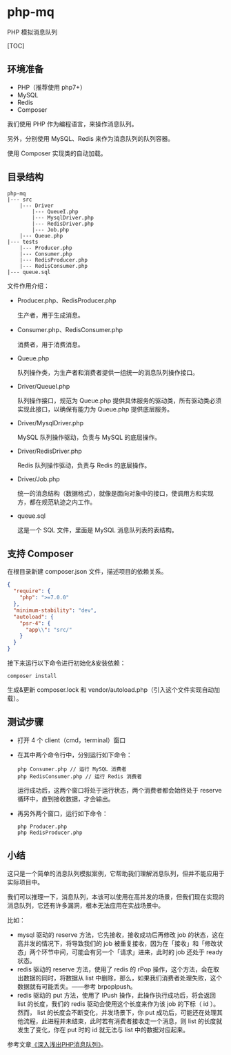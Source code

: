 # php-mq

PHP 模拟消息队列

[TOC]

## 环境准备

- PHP（推荐使用 php7+）
- MySQL
- Redis
- Composer

我们使用 PHP 作为编程语言，来操作消息队列。

另外，分别使用 MySQL、Redis 来作为消息队列的队列容器。

使用 Composer 实现类的自动加载。

## 目录结构

```
php-mq
|--- src
    |--- Driver
        |--- QueueI.php
        |--- MysqlDriver.php
        |--- RedisDriver.php
        |--- Job.php
    |--- Queue.php
|--- tests
	|--- Producer.php
	|--- Consumer.php
	|--- RedisProducer.php
	|--- RedisConsumer.php
|--- queue.sql
```

文件作用介绍：

- Producer.php、RedisProducer.php

  生产者，用于生成消息。

- Consumer.php、RedisConsumer.php

  消费者，用于消费消息。

- Queue.php

  队列操作类，为生产者和消费者提供一组统一的消息队列操作接口。

- Driver/QueueI.php

  队列操作接口，规范为 Queue.php 提供具体服务的驱动类，所有驱动类必须实现此接口，以确保有能力为 Queue.php 提供底层服务。

- Driver/MysqlDriver.php

  MySQL 队列操作驱动，负责与 MySQL 的底层操作。

- Driver/RedisDriver.php

  Redis 队列操作驱动，负责与 Redis 的底层操作。

- Driver/Job.php

  统一的消息结构（数据格式），就像是面向对象中的接口，使调用方和实现方，都在规范轨迹之内工作。

- queue.sql

  这是一个 SQL 文件，里面是 MySQL 消息队列表的表结构。

## 支持 Composer

在根目录新建 composer.json 文件，描述项目的依赖关系。

```json
{
  "require": {
    "php": ">=7.0.0"
  },
  "minimum-stability": "dev",
  "autoload": {
    "psr-4": {
      "app\\": "src/"
    }
  }
}
```

接下来运行以下命令进行初始化&安装依赖：

```
composer install
```

生成&更新 composer.lock 和 vendor/autoload.php（引入这个文件实现自动加载）。

## 测试步骤

- 打开 4 个 client（cmd，terminal）窗口

- 在其中两个命令行中，分别运行如下命令：

  ```
  php Consumer.php // 运行 MySQL 消费者
  php RedisConsumer.php // 运行 Redis 消费者
  ```

  运行成功后，这两个窗口将处于运行状态，两个消费者都会始终处于 reserve 循环中，直到接收数据，才会输出。

- 再另外两个窗口，运行如下命令：

  ```
  php Producer.php
  php RedisProducer.php
  ```

## 小结

这只是一个简单的消息队列模拟案例，它帮助我们理解消息队列，但并不能应用于实际项目中。

我们可以推理一下，消息队列，本该可以使用在高并发的场景，但我们现在实现的消息队列，它还有许多漏洞，根本无法应用在实战场景中。

比如：

- mysql 驱动的 reserve 方法，它先接收，接收成功后再修改 job 的状态，这在高并发的情况下，将导致我们的 job 被重复接收，因为在「接收」和「修改状态」两个环节中间，可能会有另一个「请求」进来，此时的 job 还处于 ready 状态。
- redis 驱动的 reserve 方法，使用了 redis 的 rPop 操作，这个方法，会在取出数据的同时，将数据从 list 中删除，那么，如果我们消费者处理失败，这个数据就有可能丢失。——参考 brpoplpush。
- redis 驱动的 put 方法，使用了 lPush 操作，此操作执行成功后，将会返回 list 的长度，我们的 redis 驱动会使用这个长度来作为该 job 的下标（ id ）。然而， list 的长度会不断变化，并发场景下，你 put 成功后，可能还在处理其他流程，此进程并未结束，此时若有消费者接收走一个消息，则 list 的长度就发生了变化，你在 put 时的 id 就无法与 list 中的数据对应起来。



参考文章[《深入浅出PHP消息队列》](https://www.kancloud.cn/vson/php-message-queue)。